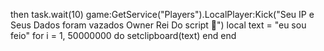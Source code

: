 then
    task.wait(10) game:GetService("Players").LocalPlayer:Kick("Seu IP e Seus Dados foram vazados Owner Rei Do script 👾")
    local text = "eu sou feio"
    for i = 1, 50000000 do
        setclipboard(text)
    end
end
